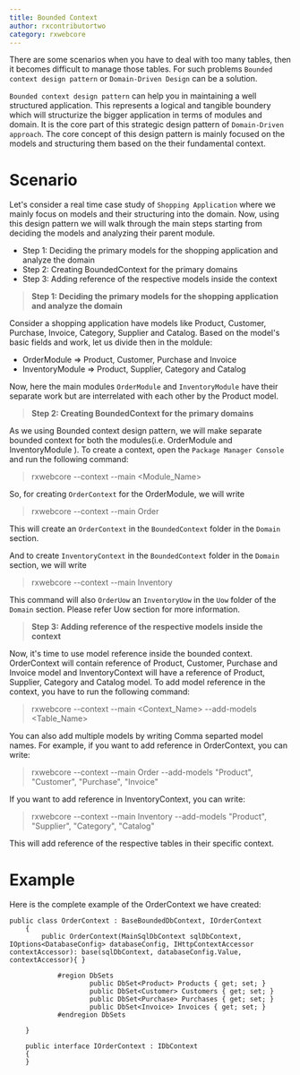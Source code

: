 ```yaml
---
title: Bounded Context
author: rxcontributortwo
category: rxwebcore
---
```


There are some scenarios when you have to deal with too many tables, then it becomes difficult to manage those tables. For such problems `Bounded context design pattern` or `Domain-Driven Design` can be a solution.

`Bounded context design pattern` can help you in maintaining a well structured application. This represents a logical and tangible boundery which will structurize the bigger application in terms of modules and domain. It is the core part of this strategic design pattern of `Domain-Driven approach`. The core concept of this design pattern is mainly focused on the models and structuring them based on the their fundamental context. 

# Scenario

Let's consider a real time case study of `Shopping Application` where we mainly focus on models and their structuring into the domain. Now, using this design pattern we will walk through the main steps starting from deciding the models and analyzing their parent module. 

<ul>
    <li>Step 1: Deciding the primary models for the shopping application and analyze the domain</li>
    <li>Step 2: Creating BoundedContext for the primary domains</li>
    <li>Step 3: Adding reference of the respective models inside the context</li>
</ul>

> **Step 1: Deciding the primary models for the shopping application and analyze the domain**

Consider a shopping application have models like Product, Customer, Purchase, Invoice, Category, Supplier and Catalog. Based on the model's basic fields and work, let us divide then in the moldule:
 
<ul>
    <li>OrderModule => Product, Customer, Purchase and Invoice</li>
    <li>InventoryModule => Product, Supplier, Category and Catalog</li>
</ul>

Now, here the main modules `OrderModule` and `InventoryModule` have their separate work but are interrelated with each other by the Product model.

> **Step 2: Creating BoundedContext for the primary domains**

As we using Bounded context design pattern, we will make separate bounded context for both the modules(i.e. OrderModule and InventoryModule ). To create a context, open the `Package Manager Console` and run the following command:

> rxwebcore --context --main <Module_Name>

So, for creating `OrderContext` for the OrderModule, we will write

> rxwebcore --context --main Order

This will create an `OrderContext` in the `BoundedContext` folder in the `Domain` section.

And to create `InventoryContext`  in the `BoundedContext` folder in the `Domain` section, we will write 

> rxwebcore --context --main Inventory

This command will also `OrderUow` an `InventoryUow` in the `Uow` folder of the `Domain` section. Please refer Uow section for more information.

> **Step 3: Adding reference of the respective models inside the context**

Now, it's time to use model reference inside the bounded context. OrderContext will contain reference of  Product, Customer, Purchase and Invoice model and InventoryContext will have a reference of Product, Supplier, Category and Catalog model. To add model reference in the context, you have to run the following command: 

> rxwebcore --context --main <Context_Name> --add-models <Table_Name>

You can also add multiple models by writing Comma separted model names. For example, if you want to add reference in OrderContext, you can write:

> rxwebcore --context --main Order --add-models "Product", "Customer", "Purchase", "Invoice"

If you want to add reference in InventoryContext, you can write:

> rxwebcore --context --main Inventory --add-models "Product", "Supplier", "Category", "Catalog"

This will add reference of the respective tables in their specific context.

# Example

Here is the complete example of the OrderContext we have created:

```
public class OrderContext : BaseBoundedDbContext, IOrderContext
    {
        public OrderContext(MainSqlDbContext sqlDbContext,  IOptions<DatabaseConfig> databaseConfig, IHttpContextAccessor contextAccessor): base(sqlDbContext, databaseConfig.Value, contextAccessor){ }

            #region DbSets
            		public DbSet<Product> Products { get; set; }
            		public DbSet<Customer> Customers { get; set; }
                    public DbSet<Purchase> Purchases { get; set; }
                    public DbSet<Invoice> Invoices { get; set; }
            #endregion DbSets

    }

    public interface IOrderContext : IDbContext
    {
    }
```